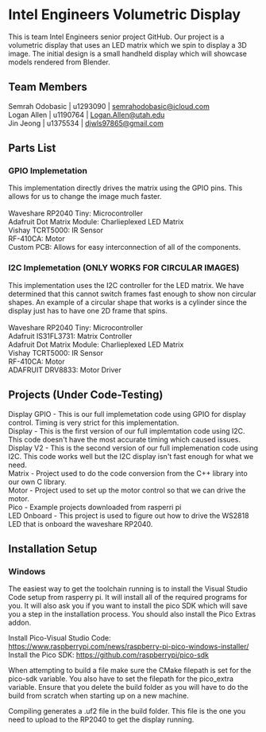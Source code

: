 # Intel Engineers Volumetric Display
 This is team Intel Engineers senior project GitHub. Our project is a volumetric display that uses an LED matrix which we spin to display a 3D image. The initial design is a small handheld display which will showcase models rendered from Blender.

## Team Members
Semrah Odobasic | u1293090 | semrahodobasic@icloud.com <br />
Logan Allen | u1190764 | Logan.Allen@utah.edu <br />
Jin Jeong   | u1375534 | djwls97865@gmail.com <br />


## Parts List
### GPIO Implemetation
This implementation directly drives the matrix using the GPIO pins. This allows for us to change the image much faster. <br />
<br />
Waveshare RP2040 Tiny: Microcontroller <br />
Adafruit Dot Matrix Module: Charlieplexed LED Matrix <br />
Vishay TCRT5000: IR Sensor <br />
RF-410CA: Motor <br />
Custom PCB: Allows for easy interconnection of all of the components. <br />

### I2C Implemetation (ONLY WORKS FOR CIRCULAR IMAGES)
This implementation uses the I2C controller for the LED matrix. We have determined that this cannot switch frames fast enough to show non circular shapes. An example of a circular shape that works is a cylinder since the display just has to have one 2D frame that spins. <br />
<br />
Waveshare RP2040 Tiny: Microcontroller <br />
Adafruit IS31FL3731: Matrix Controller <br />
Adafruit Dot Matrix Module: Charlieplexed LED Matrix <br />
Vishay TCRT5000: IR Sensor <br />
RF-410CA: Motor <br />
ADAFRUIT DRV8833: Motor Driver <br />

## Projects (Under Code-Testing)
Display GPIO - This is our full implemetation code using GPIO for display control. Timing is very strict for this implementation. <br />
Display - This is the first version of our full implemtation code using I2C. This code doesn't have the most accurate timing which caused issues. <br />
Display V2 - This is the second version of our full implemenation code using I2C. This code works well but the I2C display isn't fast enough for what we need. <br />
Matrix - Project used to do the code conversion from the C++ library into our own C library. <br />
Motor - Project used to set up the motor control so that we can drive the motor. <br />
Pico - Example projects downloaded from rasperri pi <br />
LED Onboard - This project is used to figure out how to drive the WS2818 LED that is onboard the waveshare RP2040. <br />

## Installation Setup
### Windows
The easiest way to get the toolchain running is to install the Visual Studio Code setup from rasperry pi. It will install all of the
required programs for you. It will also ask you if you want to install the pico SDK which will save you a step in the installation
process. You should also install the Pico Extras addon.

Install Pico-Visual Studio Code: https://www.raspberrypi.com/news/raspberry-pi-pico-windows-installer/ <br />
Install the Pico SDK: https://github.com/raspberrypi/pico-sdk

When attempting to build a file make sure the CMake filepath is set for the pico-sdk variable. You also have to set the filepath for the pico_extra variable. Ensure that you delete the build folder as you will have to do the build from scratch when starting up on a new machine.

Compiling generates a .uf2 file in the build folder. This file is the one you need to upload to the RP2040 to get the display running.